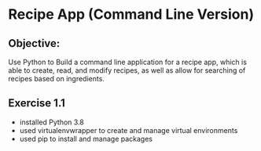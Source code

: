 # Recipe App (Command Line Version)

## Objective:
Use Python to Build a command line application for a recipe app, which is able to create, read, and modify recipes, as well as allow for searching of recipes based on ingredients.

## Exercise 1.1
* installed Python 3.8
* used virtualenvwrapper to create and manage virtual environments
* used pip to install and manage packages